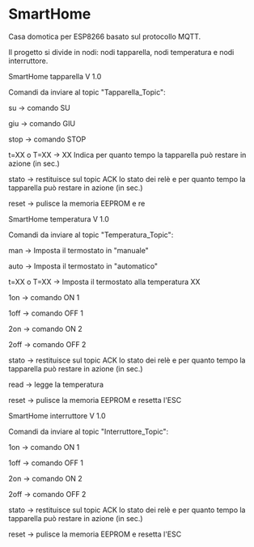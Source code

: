 # SmartHome

Casa domotica per ESP8266 basato sul protocollo MQTT.

Il progetto si divide in nodi: nodi tapparella, nodi temperatura e nodi interruttore.


SmartHome tapparella V 1.0

Comandi da inviare al topic "Tapparella_Topic":

su            -> comando SU

giu           -> comando GIU

stop          -> comando STOP

t=XX o T=XX   -> XX Indica per quanto tempo la tapparella può restare in azione (in sec.)

stato         -> restituisce sul topic ACK lo stato dei relè e per quanto tempo la tapparella può restare in azione (in sec.)

reset         -> pulisce la memoria EEPROM e re



SmartHome temperatura V 1.0

Comandi da inviare al topic "Temperatura_Topic":

man           -> Imposta il termostato in "manuale"

auto          -> Imposta il termostato in "automatico"

t=XX o T=XX   -> Imposta il termostato alla temperatura XX

1on           -> comando ON 1

1off          -> comando OFF 1

2on           -> comando ON 2

2off          -> comando OFF 2

stato         -> restituisce sul topic ACK lo stato dei relè e per quanto tempo la tapparella può restare in azione (in sec.)

read          -> legge la temperatura

reset         -> pulisce la memoria EEPROM e resetta l'ESC



SmartHome interruttore V 1.0

Comandi da inviare al topic "Interruttore_Topic":

1on           -> comando ON 1

1off          -> comando OFF 1

2on           -> comando ON 2

2off          -> comando OFF 2

stato         -> restituisce sul topic ACK lo stato dei relè e per quanto tempo la tapparella può restare in azione (in sec.)

reset         -> pulisce la memoria EEPROM e resetta l'ESC


